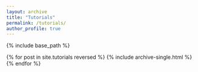 ```yaml
---
layout: archive
title: "Tutorials"
permalink: /tutorials/
author_profile: true
---
```


{% include base_path %}


{% for post in site.tutorials reversed %}
  {% include archive-single.html %}
{% endfor %}

